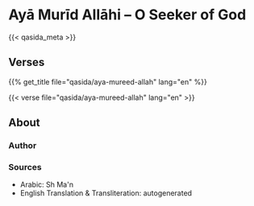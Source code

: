 # Ayā Murīd Allāhi – O Seeker of God

{{< qasida_meta >}}


## Verses

{{% get_title  file="qasida/aya-mureed-allah" lang="en" %}}

{{< verse file="qasida/aya-mureed-allah" lang="en" >}}

## About

### Author

### Sources

- Arabic: Sh Ma'n
- English Translation & Transliteration: autogenerated
